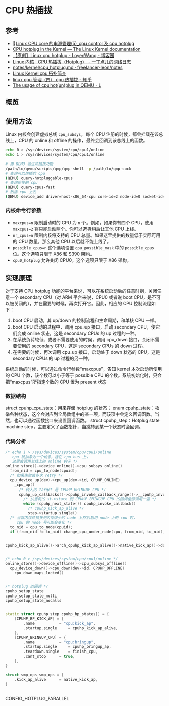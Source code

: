 # CPU 热插拔

## 参考

- 🌟[Linux CPU core 的电源管理(5)\_cpu control 及 cpu hotplug](https://www.wowotech.net/pm_subsystem/cpu_hotplug.html)
- [CPU hotplug in the Kernel — The Linux Kernel documentation](https://docs.kernel.org/core-api/cpu_hotplug.html)
- [【原创】Linux cpu hotplug - LoyenWang - 博客园](https://www.cnblogs.com/LoyenWang/p/11397084.html)
- [Linux 内核 | CPU 热插拔（Hotplug） - 一丁点儿的网络日志](https://www.dingmos.com/index.php/archives/117/)
- [notes/kernel/cpu_hotplug.md · freelancer-leon/notes](https://github.com/freelancer-leon/notes/blob/master/kernel/cpu_hotplug.md)
- [Linux Kernel cpu 拓扑简介](https://daybreakgx.github.io/2016/10/08/kernel_cpumask/)
- [linux cpu 管理（四） cpu 热插拔 - 知乎](https://zhuanlan.zhihu.com/p/538782115)
- [The usage of cpu hot(un)plug in QEMU - L](https://liujunming.top/2022/01/07/The-usage-of-cpu-hot-un-plug-in-QEMU/)

## 概览

## 使用方法

Linux 内核会创建虚拟总线 `cpu_subsys`，每个 CPU 注册的时候，都会挂载在该总线上，CPU 的 online 和 offline 的操作，最终会回调到该总线上的函数。

```bash
echo 0 > /sys/devices/system/cpu/cpu1/online
echo 1 > /sys/devices/system/cpu/cpu1/online

# 用 QEMU 验证热插拔功能
/path/to/qemu/scripts/qmp/qmp-shell -p /path/to/qmp-sock
# 查询可以热插的 cpu
(QEMU) query-hotpluggable-cpus
# 查询现在的 cpu
(QEMU) query-cpus-fast
# 热插 cpu 上去
(QEMU) device_add driver=host-x86_64-cpu core-id=2 node-id=0 socket-id=0 thread-id=0
```

### 内核命令行参数

- `maxcpus=n` 限制启动时的 CPU 为 `n` 个。例如，如果你有四个 CPU，使用 `maxcpus=2` 将只能启动两个。你可以选择稍后让其他 CPU 上线。
- `nr_cpus=n` 限制内核将支持的 CPU 总量。如果这里提供的数量低于实际可用的 CPU 数量，那么其他 CPU 以后就不能上线了。
- `possible_cpus=n` 这个选项设置 `cpu_possible_mask` 中的 `possible_cpus` 位。这个选项只限于 X86 和 S390 架构。
- `cpu0_hotplug` 允许关闭 CPU0。这个选项只限于 X86 架构。

## 实现原理

对于支持 CPU hotplug 功能的平台来说，可以在系统启动后的任意时刻，关闭任意一个 secondary CPU（对 ARM 平台来说，CPU0 或者说 boot CPU，是不可以被关闭的），并在需要的时候，再次打开它。因此，相应的 CPU 控制流程如下：

1. boot CPU 启动，其 up/down 的控制流程和生命周期，和单核 CPU 一样。
2. boot CPU 启动的过程中，调用 cpu_up 接口，启动 secondary CPU，使它们变成 online 状态，这是 secondary CPUs 的 up 过程的一种。
3. 在系统负荷较低、或者不需要使用的时候，调用 cpu_down 接口，关闭不需要使用的 secondary CPU，这是 secondary CPUs 的 down 过程。
4. 在需要的时候，再次调用 cpu_up 接口，启动处于 down 状态的 CPU，这是 secondary CPUs 的 up 过程的另一种。

系统启动的时候，可以通过命令行参数“maxcpus”，告知 kernel 本次启动所使用的 CPU 个数，该个数可以小于等于 possible CPU 的个数。系统初始化时，只会把“maxcpus”所指定个数的 CPU 置为 present 状态

### 数据结构

struct cpuhp_cpu_state：用来存储 hotplug 的状态；
enum cpuhp_state：枚举各种状态，这个会对应到全局数组中的某一项，而该项中会定义回调函数。当然，也可以通过函数接口来设置回调函数。
struct cpuhp_step：Hotplug state machine step，主要定义了函数指针，当跳转到某一个状态时会回调。

### 代码分析

```cpp
/* echo 1 > /sys/devices/system/cpu/cpu1/online
   cpu 被抽象为一个设备，挂在 cpu bus 上，
   这里会调用总线上的 online 钩子 */
online_store()->device_online()->cpu_subsys_online()
  from_nid = cpu_to_node(cpuid);
  /* 如果失败会多次 retry */
  cpu_device_up(dev)->cpu_up(dev->id, CPUHP_ONLINE)
    _cpu_up()
      /* 传入的 target 是 CPUHP_BRINGUP_CPU */
      cpuhp_up_callbacks()->cpuhp_invoke_callback_range()->__cpuhp_invoke_callback_range()
        /* 从当前的 st->state 到 CPUHP_BRINGUP_CPU 的回调全部调用一遍 */
        while (cpuhp_next_state()) cpuhp_invoke_callback()
          /* cpuhp_kick_ap_alive */
          step->startup.single()
  /* 当将内存热插拔到内存很少的 node 上然后启用 node 上的 cpu 时，
     cpu 的 node 号可能会变化 */
  to_nid = cpu_to_node(cpuid);
  if (from_nid != to_nid) change_cpu_under_node(cpu, from_nid, to_nid);


cpuhp_kick_ap_alive()->arch_cpuhp_kick_ap_alive()->native_kick_ap()->do_boot_cpu


/* echo 0 > /sys/devices/system/cpu/cpu1/online */
online_store()->device_offline()->cpu_subsys_offline()
  cpu_device_down()->cpu_down(dev->id, CPUHP_OFFLINE)
    cpu_down_maps_locked()


/* hotplug 的回调 */
cpuhp_setup_state
cpuhp_setup_state_multi
cpuhp_setup_state_nocalls


static struct cpuhp_step cpuhp_hp_states[] = {
	[CPUHP_BP_KICK_AP] = {
		.name			= "cpu:kick_ap",
		.startup.single		= cpuhp_kick_ap_alive,
	},
	[CPUHP_BRINGUP_CPU] = {
		.name			= "cpu:bringup",
		.startup.single		= cpuhp_bringup_ap,
		.teardown.single	= finish_cpu,
		.cant_stop		= true,
	},
}

struct smp_ops smp_ops = {
	.kick_ap_alive		= native_kick_ap,
}
```

##

CONFIG_HOTPLUG_PARALLEL

